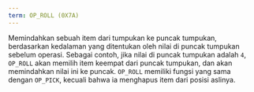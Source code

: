 ```yaml
---
term: OP_ROLL (0X7A)
---
```


Memindahkan sebuah item dari tumpukan ke puncak tumpukan, berdasarkan kedalaman yang ditentukan oleh nilai di puncak tumpukan sebelum operasi. Sebagai contoh, jika nilai di puncak tumpukan adalah `4`, `OP_ROLL` akan memilih item keempat dari puncak tumpukan, dan akan memindahkan nilai ini ke puncak. `OP_ROLL` memiliki fungsi yang sama dengan `OP_PICK`, kecuali bahwa ia menghapus item dari posisi aslinya.